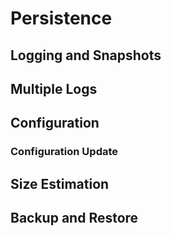 # Persistence

## Logging and Snapshots

## Multiple Logs

## Configuration

### Configuration Update

## Size Estimation

## Backup and Restore
